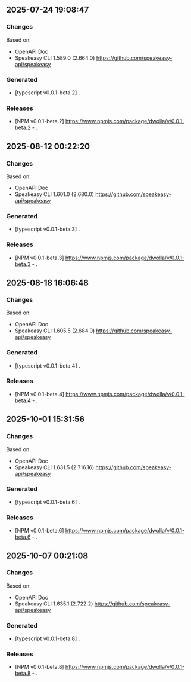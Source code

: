 ## 2025-07-24 19:08:47
### Changes
Based on:
- OpenAPI Doc  
- Speakeasy CLI 1.589.0 (2.664.0) https://github.com/speakeasy-api/speakeasy
### Generated
- [typescript v0.0.1-beta.2] .
### Releases
- [NPM v0.0.1-beta.2] https://www.npmjs.com/package/dwolla/v/0.0.1-beta.2 - .


## 2025-08-12 00:22:20
### Changes
Based on:
- OpenAPI Doc  
- Speakeasy CLI 1.601.0 (2.680.0) https://github.com/speakeasy-api/speakeasy
### Generated
- [typescript v0.0.1-beta.3] .
### Releases
- [NPM v0.0.1-beta.3] https://www.npmjs.com/package/dwolla/v/0.0.1-beta.3 - .

## 2025-08-18 16:06:48
### Changes
Based on:
- OpenAPI Doc  
- Speakeasy CLI 1.605.5 (2.684.0) https://github.com/speakeasy-api/speakeasy
### Generated
- [typescript v0.0.1-beta.4] .
### Releases
- [NPM v0.0.1-beta.4] https://www.npmjs.com/package/dwolla/v/0.0.1-beta.4 - .

## 2025-10-01 15:31:56
### Changes
Based on:
- OpenAPI Doc  
- Speakeasy CLI 1.631.5 (2.716.16) https://github.com/speakeasy-api/speakeasy
### Generated
- [typescript v0.0.1-beta.6] .
### Releases
- [NPM v0.0.1-beta.6] https://www.npmjs.com/package/dwolla/v/0.0.1-beta.6 - .

## 2025-10-07 00:21:08
### Changes
Based on:
- OpenAPI Doc  
- Speakeasy CLI 1.635.1 (2.722.2) https://github.com/speakeasy-api/speakeasy
### Generated
- [typescript v0.0.1-beta.8] .
### Releases
- [NPM v0.0.1-beta.8] https://www.npmjs.com/package/dwolla/v/0.0.1-beta.8 - .